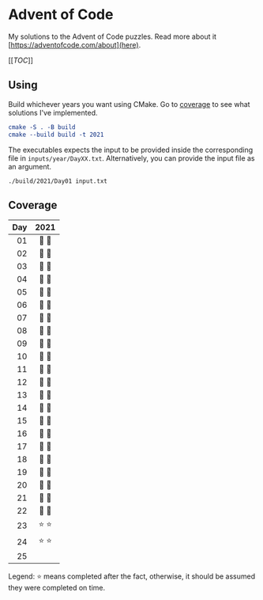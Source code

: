 <!-- SPDX-FileCopyrightText: 2021 metaquarx <metaquarx@protonmail.com>
SPDX-License-Identifier: Apache-2.0 -->

# Advent of Code

My solutions to the Advent of Code puzzles. Read more about it [https://adventofcode.com/about](here).

[[_TOC_]]

## Using

Build whichever years you want using CMake. Go to [coverage](#coverage) to see what solutions I've implemented.

```cmake
cmake -S . -B build
cmake --build build -t 2021
```

The executables expects the input to be provided inside the corresponding file in `inputs/year/DayXX.txt`. Alternatively, you can provide the input file as an argument.

```
./build/2021/Day01 input.txt
```

## Coverage

| Day |     2021    |
|----:|:-----------:|
|  01 |:ocean: :ocean:|
|  02 |:ocean: :ocean:|
|  03 |:ocean: :ocean:|
|  04 |:ocean: :ocean:|
|  05 |:ocean: :ocean:|
|  06 |:ocean: :ocean:|
|  07 |:ocean: :ocean:|
|  08 |:ocean: :ocean:|
|  09 |:ocean: :ocean:|
|  10 |:ocean: :ocean:|
|  11 |:ocean: :ocean:|
|  12 |:ocean: :ocean:|
|  13 |:ocean: :ocean:|
|  14 |:ocean: :ocean:|
|  15 |:ocean: :ocean:|
|  16 |:ocean: :ocean:|
|  17 |:ocean: :ocean:|
|  18 |:ocean: :ocean:|
|  19 |:ocean: :ocean:|
|  20 |:ocean: :ocean:|
|  21 |:ocean: :ocean:|
|  22 |:ocean: :ocean:|
|  23 |:star: :star:|
|  24 |:star: :star:|
|  25 |             |

Legend: :star: means completed after the fact, otherwise, it should be assumed they were completed on time.
